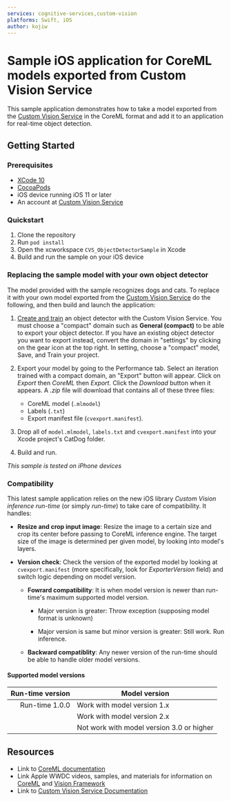 ```yaml
---
services: cognitive-services,custom-vision
platforms: Swift, iOS
author: kojiw
---
```


# Sample iOS application for CoreML models exported from Custom Vision Service

This sample application demonstrates how to take a model exported from the [Custom Vision Service](https://www.customvision.ai) in the CoreML format and add it to an application for real-time object detection. 

## Getting Started

### Prerequisites

- [XCode 10](https://developer.apple.com/xcode/)
- [CocoaPods](https://cocoapods.org)
- iOS device running iOS 11 or later
- An account at [Custom Vision Service](https://www.customvision.ai) 

### Quickstart

1. Clone the repository
2. Run `pod install`
3. Open the xcworkspace `CVS_ObjectDetectorSample` in Xcode
4. Build and run the sample on your iOS device


### Replacing the sample model with your own object detector
The model provided with the sample recognizes dogs and cats. To replace it with your own model exported from the [Custom Vision Service](https://www.customvision.ai) do the following, and then build and launch the application:

  1. [Create and train](https://docs.microsoft.com/en-us/azure/cognitive-services/custom-vision-service/get-started-build-detector) an object detector with the Custom Vision Service. You must choose a "compact" domain such as **General (compact)** to be able to export your object detector. If you have an existing object detector you want to export instead, convert the domain in "settings" by clicking on the gear icon at the top right. In setting, choose a "compact" model, Save, and Train your project.

  2. Export your model by going to the Performance tab. Select an iteration trained with a compact domain, an "Export" button will appear. Click on *Export* then *CoreML* then *Export.* Click the *Download* button when it appears. A *.zip* file will download that contains all of these three files:
      - CoreML model (`.mlmodel`)
      - Labels (`.txt`)
      - Export manifest file (`cvexport.manifest`).

  3. Drop all of `model.mlmodel`, `labels.txt` and `cvexport.manifest` into your Xcode project's CatDog folder.

  4. Build and run.

*This sample is tested on iPhone devices*


### Compatibility

This latest sample application relies on the new iOS library *Custom Vision inference run-time* (or simply *run-time*) to take care of compatibility. It handles:

- __Resize and crop input image__: Resize the image to a certain size and crop its center before passing to CoreML inference engine. The target size of the image is determined per given model, by looking into model's layers.

- __Version check__: Check the version of the exported model by looking at `cvexport.manifest` (more specifically, look for *ExporterVersion* field) and switch logic depending on model version.

    - __Fowrard compatibility__: It is when model version is newer than run-time's maximum supported model version.
    
        - Major version is greater: Throw exception (supposing model format is unknown)

        - Major version is same but minor version is greater: Still work. Run inference.

    - __Backward compatiblity__: Any newer version of the run-time should be able to handle older model versions.

#### Supported model versions

| Run-time version  | Model version |
|--:                |--             |
| Run-time 1.0.0    | Work with model version 1.x |
|                   | Work with model version 2.x |
|                   | Not work with model version 3.0 or higher |


## Resources
- Link to [CoreML documentation](https://developer.apple.com/documentation/coreml)
- Link Apple WWDC videos, samples, and materials for information on [CoreML](https://developer.apple.com/videos/play/wwdc2017/710) and [Vision Framework](https://developer.apple.com/videos/play/wwdc2017/506/)
- Link to [Custom Vision Service Documentation](https://docs.microsoft.com/en-us/azure/cognitive-services/custom-vision-service/home)
